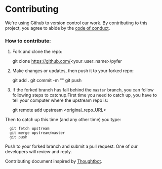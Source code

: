 # Contributing

We're using Github to version control our work. By contributing to this project, you agree to abide by the [code of conduct](CONDUCT.MD).

### How to contribute:

1) Fork and clone the repo:

      git clone https://github.com/<your_user_name>/pyfer

2) Make changes or updates, then push it to your forked repo:

      git add <the file which has been changed>.
      git commit -m "<message about this commit>"
      git push

3) If the forked branch has fall behind the `master` branch, you can follow following steps to catchup.First time you need to catch up, you have to tell your computer where the upstream repo is:

      git remote add upstream <original_repo_URL>

  Then to catch up this time (and any other time) you type:

      git fetch upstream
      git merge upstream/master
      git push

Push to your forked branch and submit a pull request. One of our developers will review and reply.

Contributing document inspired by [Thoughtbot](https://github.com/thoughtbot/factory_bot_rails/blob/master/CONTRIBUTING.md).
